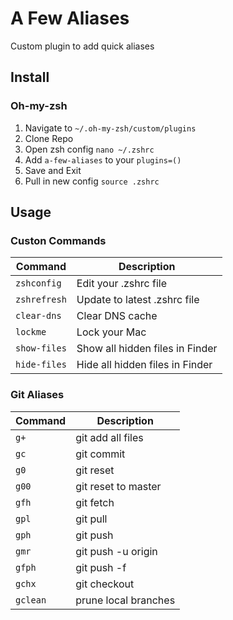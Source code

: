 #  A Few Aliases
Custom plugin to add quick aliases

## Install
### Oh-my-zsh
1. Navigate to `~/.oh-my-zsh/custom/plugins`
2. Clone Repo 
3. Open zsh config `nano ~/.zshrc`
4. Add `a-few-aliases` to your `plugins=()`
5. Save and Exit
6. Pull in new config `source .zshrc`

## Usage
### Custon Commands
| Command       | Description                       |
|---------------|-----------------------------------|
|`zshconfig`    | Edit your .zshrc file             |
|`zshrefresh`   | Update to latest .zshrc file      |
|`clear-dns`    | Clear DNS cache                   |
|`lockme`       | Lock your Mac                     |
|`show-files`   | Show all hidden files in Finder   |
|`hide-files`   | Hide all hidden files in Finder   |

### Git Aliases
| Command       | Description                       |
|---------------|-----------------------------------|
|`g+` | git add all files |
|`gc`|  git commit |
|`g0` | git reset |
|`g00` | git reset to master |
|`gfh` | git fetch |
|`gpl` | git pull |
|`gph` | git push |
|`gmr` | git push -u origin |
|`gfph` | git push -f |
|`gchx` | git checkout |
|`gclean` | prune local branches |
